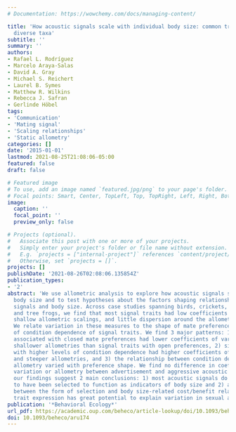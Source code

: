 ```yaml
---
# Documentation: https://wowchemy.com/docs/managing-content/

title: 'How acoustic signals scale with individual body size: common trends across
  diverse taxa'
subtitle: ''
summary: ''
authors:
- Rafael L. Rodríguez
- Marcelo Araya-Salas
- David A. Gray
- Michael S. Reichert
- Laurel B. Symes
- Matthew R. Wilkins
- Rebecca J. Safran
- Gerlinde Höbel
tags:
- 'Communication'
- 'Mating signal'
- 'Scaling relationships'
- 'Static allometry'
categories: []
date: '2015-01-01'
lastmod: 2021-08-25T21:08:06-05:00
featured: false
draft: false

# Featured image
# To use, add an image named `featured.jpg/png` to your page's folder.
# Focal points: Smart, Center, TopLeft, Top, TopRight, Left, Right, BottomLeft, Bottom, BottomRight.
image:
  caption: ''
  focal_point: ''
  preview_only: false

# Projects (optional).
#   Associate this post with one or more of your projects.
#   Simply enter your project's folder or file name without extension.
#   E.g. `projects = ["internal-project"]` references `content/project/deep-learning/index.md`.
#   Otherwise, set `projects = []`.
projects: []
publishDate: '2021-08-26T02:08:06.135854Z'
publication_types:
- '2'
abstract: 'We use allometric analysis to explore how acoustic signals scale on individual
  body size and to test hypotheses about the factors shaping relationships between
  signals and body size. Across case studies spanning birds, crickets, tree crickets,
  and tree frogs, we find that most signal traits had low coefficients of variation,
  shallow allometric scalings, and little dispersion around the allometric function.
  We relate variation in these measures to the shape of mate preferences and the level
  of condition dependence of signal traits. We find 3 major patterns: 1) signal traits
  associated with closed mate preferences had lower coefficients of variation and
  shallower allometries than signal traits with open preferences, 2) signal traits
  with higher levels of condition dependence had higher coefficients of variation
  and steeper allometries, and 3) the relationship between condition dependence and
  allometry varied with preference shape. We find no difference in coefficient of
  variation or allometry between advertisement and aggressive acoustic signals. Together,
  our findings suggest 2 main conclusions: 1) most acoustic signals do not appear
  to have been selected to function as indicators of body size and 2) an interplay
  between the form of selection and body size-related cost/benefit relationships of
  trait expression has great potential to explain variation in sexual allometries.'
publication: '*Behavioral Ecology*'
url_pdf: https://academic.oup.com/beheco/article-lookup/doi/10.1093/beheco/aru174
doi: 10.1093/beheco/aru174
---
```

